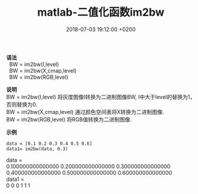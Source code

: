 ﻿---
layout: post
title:  "matlab-二值化函数im2bw"
date:   2018-07-03 19:12:00 +0200
categories: _posts
---

**语法**  
&nbsp;&nbsp;BW = im2bw(I,level)  
&nbsp;&nbsp;BW = im2bw(X,cmap,level)  
&nbsp;&nbsp;BW = im2bw(RGB,level)  

**说明**  
BW = im2bw(I,level) 将灰度图像I转换为二进制图像BW, I中大于level的替换为1，否则替换为0.  
BW = im2bw(X,cmap,level) 通过颜色空间表将X转换为二进制图像.  
BW = im2bw(RGB,level) 将RGB值转换为二进制图像.  


**示例**  
```
data = [0.1 0.2 0.3 0.4 0.5 0.6]
data1= im2bw(data, 0.3)
```
data =  
   0.100000000000000   0.200000000000000   0.300000000000000   0.400000000000000   0.500000000000000   0.600000000000000   
data1 =  
0   0   0   1   1   1  
